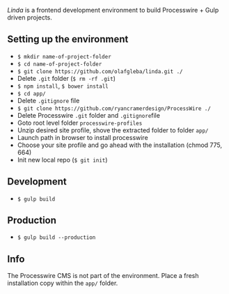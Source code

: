 *Linda* is a frontend development environment to build Processwire + Gulp driven projects.

## Setting up the environment

* `$ mkdir name-of-project-folder`
* `$ cd name-of-project-folder`
* `$ git clone https://github.com/olafgleba/linda.git ./`
* Delete `.git` folder (`$ rm -rf .git`)
* `$ npm install`, `$ bower install`
* `$ cd app/`
* Delete `.gitignore` file
* `$ git clone https://github.com/ryancramerdesign/ProcessWire ./`
* Delete Processwire `.git` folder and `.gitignore`file
* Goto root level folder `processwire-profiles`
* Unzip desired site profile, shove the extracted folder to folder `app/`
* Launch path in browser to install processwire
* Choose your site profile and go ahead with the installation (chmod 775, 664)
* Init new local repo (`$ git init`)


## Development

* `$ gulp build`

## Production

* `$ gulp build --production`

## Info

The Processwire CMS is not part of the environment. Place a fresh installation copy within the `app/` folder.
